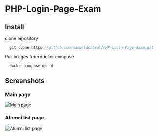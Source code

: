 # PHP-Login-Page-Exam

## Install

clone repository

```javascript
  git clone https://github.com/samueldcabral/PHP-Login-Page-Exam.git
```

Pull images from docker compose

```javascript
  docker-compose up -d
```

## Screenshots

### Main page

![Main page](https://i.imgur.com/Vt5ua1y.png "Main page")

### Alumni list page

![Alumni list page](https://i.imgur.com/uZKOppo.png "Alumni list page")
